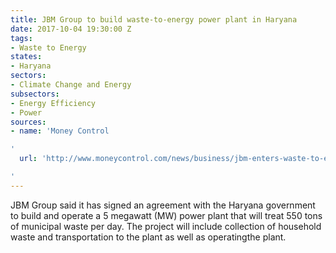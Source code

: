 ```yaml
---
title: JBM Group to build waste-to-energy power plant in Haryana
date: 2017-10-04 19:30:00 Z
tags:
- Waste to Energy
states:
- Haryana
sectors:
- Climate Change and Energy
subsectors:
- Energy Efficiency
- Power
sources:
- name: 'Money Control

'
  url: 'http://www.moneycontrol.com/news/business/jbm-enters-waste-to-energy-biz-signs-mou-with-haryana-govt-2398437.html

'
---
```


JBM Group said it has signed an agreement with the Haryana government to build and operate a 5 megawatt (MW) power plant that will treat 550 tons of municipal waste per day. The project will include collection of household waste and transportation to the plant as well as operatingthe plant.
